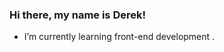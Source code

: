 ### Hi there, my name is Derek! 

- I’m currently learning front-end development <i class="devicon-html5-plain"></i><i class="devicon-css3-plain"></i><i class="devicon-javascript-plain"></i>.
<!--
**derek-eckhardt-schmidt/derek-eckhardt-schmidt** is a ✨ _special_ ✨ repository because its `README.md` (this file) appears on your GitHub profile.

Here are some ideas to get you started:

- 🔭 I’m currently working on ...
- 🌱 I’m currently learning ...
- 👯 I’m looking to collaborate on ...
- 🤔 I’m looking for help with ...
- 💬 Ask me about ...
- 📫 How to reach me: ...
- 😄 Pronouns: ...
- ⚡ Fun fact: ...
-->
